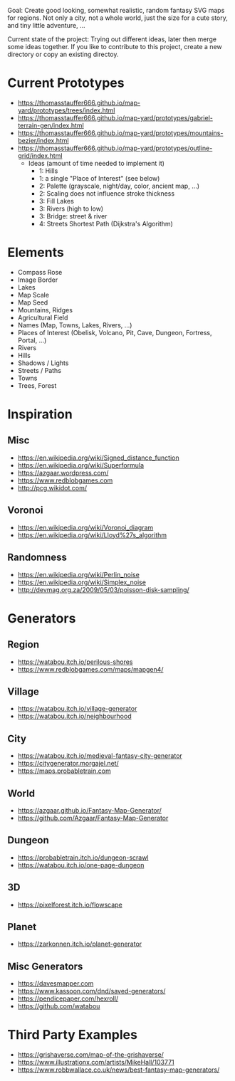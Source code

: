 
Goal: Create good looking, somewhat realistic, random fantasy SVG maps for regions. Not only a city, not a whole world, just the size for a cute story, and tiny little adventure, ...

Current state of the project: Trying out different ideas, later then merge some ideas together. If you like to contribute to this project, create a new directory or copy an existing directoy.

# Current Prototypes

- https://thomasstauffer666.github.io/map-yard/prototypes/trees/index.html
- https://thomasstauffer666.github.io/map-yard/prototypes/gabriel-terrain-gen/index.html
- https://thomasstauffer666.github.io/map-yard/prototypes/mountains-bezier/index.html
- https://thomasstauffer666.github.io/map-yard/prototypes/outline-grid/index.html
  - Ideas (amount of time needed to implement it)
    - 1: Hills
    - 1: a single "Place of Interest" (see below)
    - 2: Palette (grayscale, night/day, color, ancient map, ...)
    - 2: Scaling does not influence stroke thickness
    - 3: Fill Lakes
    - 3: Rivers (high to low)
    - 3: Bridge: street & river
    - 4: Streets Shortest Path (Dijkstra's Algorithm)

# Elements

- Compass Rose
- Image Border
- Lakes
- Map Scale
- Map Seed
- Mountains, Ridges
- Agricultural Field
- Names (Map, Towns, Lakes, Rivers, ...)
- Places of Interest (Obelisk, Volcano, Pit, Cave, Dungeon, Fortress, Portal, ...)
- Rivers
- Hills
- Shadows / Lights
- Streets / Paths
- Towns
- Trees, Forest

# Inspiration

## Misc

- https://en.wikipedia.org/wiki/Signed_distance_function
- https://en.wikipedia.org/wiki/Superformula
- https://azgaar.wordpress.com/
- https://www.redblobgames.com
- http://pcg.wikidot.com/

## Voronoi

- https://en.wikipedia.org/wiki/Voronoi_diagram
- https://en.wikipedia.org/wiki/Lloyd%27s_algorithm

## Randomness

- https://en.wikipedia.org/wiki/Perlin_noise
- https://en.wikipedia.org/wiki/Simplex_noise
- http://devmag.org.za/2009/05/03/poisson-disk-sampling/

# Generators

## Region

- https://watabou.itch.io/perilous-shores
- https://www.redblobgames.com/maps/mapgen4/

## Village

- https://watabou.itch.io/village-generator
- https://watabou.itch.io/neighbourhood

## City

- https://watabou.itch.io/medieval-fantasy-city-generator
- https://citygenerator.morgajel.net/
- https://maps.probabletrain.com

## World

- https://azgaar.github.io/Fantasy-Map-Generator/
- https://github.com/Azgaar/Fantasy-Map-Generator

## Dungeon

- https://probabletrain.itch.io/dungeon-scrawl
- https://watabou.itch.io/one-page-dungeon

## 3D

- https://pixelforest.itch.io/flowscape

## Planet

- https://zarkonnen.itch.io/planet-generator

## Misc Generators

- https://davesmapper.com
- https://www.kassoon.com/dnd/saved-generators/
- https://pendicepaper.com/hexroll/
- https://github.com/watabou

# Third Party Examples

- https://grishaverse.com/map-of-the-grishaverse/
- https://www.illustrationx.com/artists/MikeHall/103771
- https://www.robbwallace.co.uk/news/best-fantasy-map-generators/
